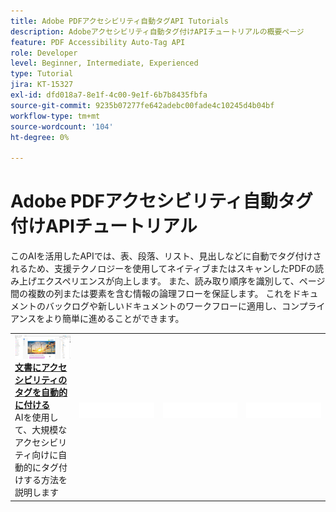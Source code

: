 ```yaml
---
title: Adobe PDFアクセシビリティ自動タグAPI Tutorials
description: Adobeアクセシビリティ自動タグ付けAPIチュートリアルの概要ページ
feature: PDF Accessibility Auto-Tag API
role: Developer
level: Beginner, Intermediate, Experienced
type: Tutorial
jira: KT-15327
exl-id: dfd018a7-8e1f-4c00-9e1f-6b7b8435fbfa
source-git-commit: 9235b07277fe642adebc00fade4c10245d4b04bf
workflow-type: tm+mt
source-wordcount: '104'
ht-degree: 0%

---
```


# Adobe PDFアクセシビリティ自動タグ付けAPIチュートリアル

このAIを活用したAPIでは、表、段落、リスト、見出しなどに自動でタグ付けされるため、支援テクノロジーを使用してネイティブまたはスキャンしたPDFの読み上げエクスペリエンスが向上します。 また、読み取り順序を識別して、ページ間の複数の列または要素を含む情報の論理フローを保証します。 これをドキュメントのバックログや新しいドキュメントのワークフローに適用し、コンプライアンスをより簡単に進めることができます。

<table style="table-layout:fixed">
<tr>
  <td>
    <a href="automatically-add-tags.md">
      <img alt="文書に自動的にタグ付けしてアクセシビリティを向上" src="assets/auto-tag-accessibility.png" />
    </a>
    <div>
      <a href="automatically-add-tags.md"><strong>文書にアクセシビリティのタグを自動的に付ける</strong></a>
      </div>
      AIを使用して、大規模なアクセシビリティ向けに自動的にタグ付けする方法を説明します
      <br>
  </td>
 <td>
       <img alt="スペーサー" src="../assets/WhiteBanner_Placeholder.png">
       <div>
       <br>
 </td>
 <td>
       <img alt="スペーサー" src="../assets/WhiteBanner_Placeholder.png">
       <div>
       <br>
 </td>
 <td>
       <img alt="スペーサー" src="../assets/WhiteBanner_Placeholder.png">
       <div>
       <br>
 </td>
</tr>
</table>